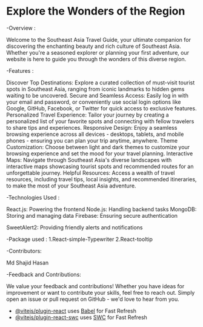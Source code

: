 

# Explore the Wonders of the Region


-Overview :

 Welcome to the Southeast Asia Travel Guide, your ultimate companion for discovering the enchanting beauty and rich culture of Southeast 
 Asia. Whether you're a seasoned explorer or planning your first adventure, our website is here to guide you through the wonders of this 
 diverse region.


-Features :

Discover Top Destinations: Explore a curated collection of must-visit tourist spots in Southeast Asia, ranging from iconic landmarks to hidden gems waiting to be uncovered.
Secure and Seamless Access: Easily log in with your email and password, or conveniently use social login options like Google, GitHub, Facebook, or Twitter for quick access to exclusive features.
Personalized Travel Experience: Tailor your journey by creating a personalized list of your favorite spots and connecting with fellow travelers to share tips and experiences.
Responsive Design: Enjoy a seamless browsing experience across all devices - desktops, tablets, and mobile phones - ensuring you can plan your trip anytime, anywhere.
Theme Customization: Choose between light and dark themes to customize your browsing experience and set the mood for your travel planning.
Interactive Maps: Navigate through Southeast Asia's diverse landscapes with interactive maps showcasing tourist spots and recommended routes for an unforgettable journey.
Helpful Resources: Access a wealth of travel resources, including travel tips, local insights, and recommended itineraries, to make the most of your Southeast Asia adventure.


-Technologies Used :

React.js: Powering the frontend
Node.js: Handling backend tasks
MongoDB: Storing and managing data
Firebase: Ensuring secure authentication

SweetAlert2: Providing friendly alerts and notifications

-Package used :
1.React-simple-Typewriter
2.React-tooltip

-Contributors:

Md Shajid Hasan


-Feedback and Contributions:

We value your feedback and contributions! Whether you have ideas for improvement or want to contribute your skills, feel free to reach out. Simply open an issue or pull request on GitHub - we'd love to hear from you.



- [@vitejs/plugin-react](https://github.com/vitejs/vite-plugin-react/blob/main/packages/plugin-react/README.md) uses [Babel](https://babeljs.io/) for Fast Refresh
- [@vitejs/plugin-react-swc](https://github.com/vitejs/vite-plugin-react-swc) uses [SWC](https://swc.rs/) for Fast Refresh
